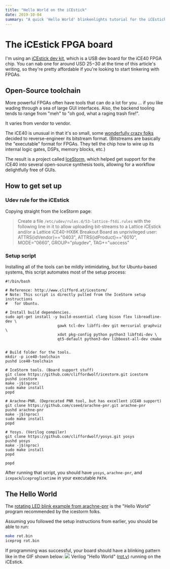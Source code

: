```yaml
---
title: "Hello World on the iCEstick"
date: 2019-10-04
summary: "A quick 'Hello World' blinkenlights tutorial for the iCEstick FGPA dev board."
---
```


# The iCEstick FPGA board

I'm using an [iCEstick dev kit](http://www.latticesemi.com/icestick), which is a USB dev board for the iCE40 FPGA chip. You can nab one for around USD $25-$30 at the time of this article's writing, so they're pretty affordable if you're looking to start tinkering with FPGAs.

## Open-Source toolchain

More powerful FPGAs often have tools that can do a lot for you ... if you like wading through a sea of large GUI interfaces. Also, the backend tooling tends to range from "meh" to "oh god, what a raging trash fire!".

It varies from vendor to vendor.

The iCE40 is unusual in that it's so small, some [wonderfully crazy folks](http://www.clifford.at/) decided to reverse-engineer its bitstream format. (Bitstreams are basically the "executable" format for FPGAs. They tell the chip how to wire up its internal logic gates, DSPs, memory blocks, etc.)

The result is a project called [IceStorm](http://www.clifford.at/icestorm/), which helped get support for the iCE40 into several open-source synthesis tools, allowing for a workflow delightfully free of GUIs.

## How to get set up

### Udev rule for the iCEstick

Copying straight from the IceStorm page:

> Create a file `/etc/udev/rules.d/53-lattice-ftdi.rules` with the following line in it to allow uploading bit-streams to a Lattice iCEstick and/or a Lattice iCE40-HX8K Breakout Board as unprivileged user:
ATTRS{idVendor}=="0403", ATTRS{idProduct}=="6010", MODE="0660", GROUP="plugdev", TAG+="uaccess"

### Setup script

Installing all of the tools can be mildly intimidating, but for Ubuntu-based systems, this script automates most of the setup process:

```shell
#!/bin/bash

# Reference: http://www.clifford.at/icestorm/
# Note: This script is directly pulled from the IceStorm setup instructions
#   for Ubuntu.

# Install build dependencies.
sudo apt-get install -y build-essential clang bison flex libreadline-dev \
                       gawk tcl-dev libffi-dev git mercurial graphviz   \
                       xdot pkg-config python python3 libftdi-dev \
                       qt5-default python3-dev libboost-all-dev cmake


# Build folder for the tools.
mkdir -p ice40-toolchain
pushd ice40-toolchain

# IceStorm tools. (Board support stuff)
git clone https://github.com/cliffordwolf/icestorm.git icestorm
pushd icestorm
make -j$(nproc)
sudo make install
popd

# Arachne-PNR. (Deprecated PNR tool, but has excellent iCE40 support)
git clone https://github.com/cseed/arachne-pnr.git arachne-pnr
pushd arachne-pnr
make -j$(nproc)
sudo make install
popd

# Yosys. (Verilog compiler)
git clone https://github.com/cliffordwolf/yosys.git yosys
pushd yosys
make -j$(nproc)
sudo make install
popd

popd
```

After running that script, you should have `yosys`, `arachne-pnr`, and `icepack`/`iceprog`/`icetime` in your executable `PATH`.

## The Hello World

The [rotating LED blink example from arachne-pnr](https://github.com/YosysHQ/arachne-pnr/tree/master/examples/rot) is the "Hello World" program recommended by the icestorm folks.

Assuming you followed the setup instructions from earlier, you should be able to run:

```bash
make rot.bin
iceprog rot.bin
```

If programming was successful, your board should have a blinking pattern like in the GIF shown below:
![](/images/hello-world-icestick.gif) Verilog "Hello World" ([rot.v](https://github.com/YosysHQ/arachne-pnr/blob/master/examples/rot/rot.v)) running on the iCEstick.

